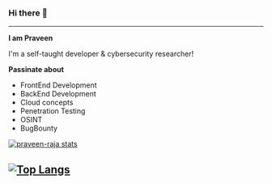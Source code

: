 ### Hi there 👋
---
**I am Praveen**

I'm a self-taught developer & cybersecurity researcher!

**Passinate about**

- FrontEnd Development
- BackEnd Development
- Cloud concepts
- Penetration Testing
- OSINT
- BugBounty

[![praveen-raja stats](https://github-readme-stats.vercel.app/api?username=praveen-raja&show_icons=true&theme=onedark&count_private=true)](https://github.com/praveen-raja)  

[![Top Langs](https://github-readme-stats.vercel.app/api/top-langs/?username=praveen-raja&theme=onedark)](https://github.com/praveen-raja/praveen-raja)
---
